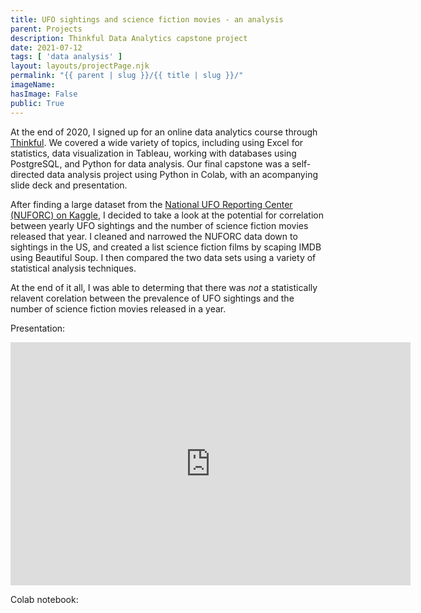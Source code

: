 ```yaml
---
title: UFO sightings and science fiction movies - an analysis
parent: Projects
description: Thinkful Data Analytics capstone project
date: 2021-07-12
tags: [ 'data analysis' ]
layout: layouts/projectPage.njk
permalink: "{{ parent | slug }}/{{ title | slug }}/"
imageName:
hasImage: False
public: True
---
```


At the end of 2020, I signed up for an online data analytics course through [Thinkful](https://www.thinkful.com/). We covered a wide variety of topics, including using Excel for statistics, data visualization in Tableau, working with databases using PostgreSQL, and Python for data analysis. Our final capstone was a self-directed data analysis project using Python in Colab, with an acompanying slide deck and presentation. 

After finding a large dataset from the [National UFO Reporting Center (NUFORC) on Kaggle](https://www.kaggle.com/NUFORC/ufo-sightings), I decided to take a look at the potential for correlation between yearly UFO sightings and the number of science fiction movies released that year. I cleaned and narrowed the NUFORC data down to sightings in the US, and created a list science fiction films by scaping IMDB using Beautiful Soup. I then compared the two data sets using a variety of statistical analysis techniques. 

At the end of it all, I was able to determing that there was *not* a statistically relavent corelation between the prevalence of UFO sightings and the number of science fiction movies released in a year.

Presentation: 
<iframe src="https://docs.google.com/presentation/d/e/2PACX-1vRoT-YjDhlv64AJ_tKHmcaxTuD7GJk_V4MyVhl0J3pLNA6HJo0Qmez78LLc4nV1sg/embed?start=false&loop=false&delayms=3000" frameborder="0" width="640" height="389" allowfullscreen="true" mozallowfullscreen="true" webkitallowfullscreen="true"></iframe>

Colab notebook:
<script src="https://gist.github.com/l8te/a4bdfa7d021e246fd4f47cb7576987d3.js"></script>


<!-- <iframe src="https://docs.google.com/spreadsheets/d/e/2PACX-1vT_Z-OUnviHB4fd5XcIvVRWwCmihsZE22ZrWnmB7BlzC8AyjpoyKC7DhzpEBKnvhg/pubhtml?widget=true&amp;headers=false"></iframe> -->